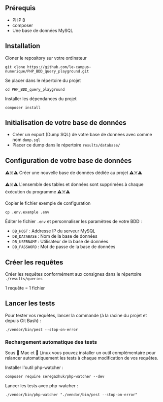 ## Prérequis

* PHP 8
* composer
* Une base de données MySQL

## Installation

Cloner le repository sur votre ordinateur
```
git clone https://github.com/le-campus-numerique/PHP_BDD_query_playground.git
```

Se placer dans le répertoire du projet
```
cd PHP_BDD_query_playground
```

Installer les dépendances du projet
```
composer install
```
   
## Initialisation de votre base de données

* Créer un export (Dump SQL) de votre base de données avec comme nom `dump.sql`
* Placer ce dump dans le répertoire `results/database/`

## Configuration de votre base de données

⚠️☠️⚠️ Créer une nouvelle base de données dédiée au projet ⚠️☠️⚠️

⚠️☠️⚠️ L'ensemble des tables et données sont supprimées à chaque éxécution du programme ⚠️☠️⚠️   

Copier le fichier exemple de configuration
```
cp .env.example .env
```
Éditer le fichier `.env` et personnaliser les paramètres de votre BDD :
* `DB_HOST` : Addresse IP du serveur MySQL 
* `DB_DATABASE` : Nom de la base de données
* `DB_USERNAME` : Utilisateur de la base de données
* `DB_PASSWORD` : Mot de passe de la base de données


## Créer les requêtes

Créer les requêtes conformément aux consignes dans le répertoire `./results/queries`

1 requête = 1 fichier


## Lancer les tests

Pour tester vos requêtes, lancer la commande (à la racine du projet et depuis Git Bash) :

```
./vendor/bin/pest --stop-on-error
```

### Rechargement automatique des tests

Sous 🍏 Mac et 🐧 Linux vous pouvez installer un outil complémentaire pour relancer automatiquement les tests à chaque modification de vos requêtes.

Installer l'outil php-watcher :  
```
composer require seregazhuk/php-watcher --dev
```

Lancer les tests avec php-watcher :
```
./vendor/bin/php-watcher "./vendor/bin/pest --stop-on-error"  
```
